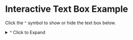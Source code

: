 # Interactive Text Box Example

Click the `^` symbol to show or hide the text box below.

<details>
  <summary>^ Click to Expand</summary>
  
  This is the content of the text box. You can add any information here, such as:
  
  - Additional details
  - Explanations
  - Code snippets
  - Images
  - Links
  
  For example, here is a code snippet in R:

  ```r
  # Sample R code
  data <- data.frame(x = 1:10, y = rnorm(10))
  plot(data$x, data$y, main = "Scatter Plot")